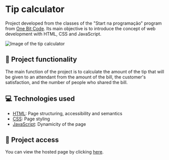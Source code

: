 # Tip calculator
Project developed from the classes of the "Start na programação" program from [One Bit Code](https://onebitcode.com/). Its main objective is to introduce the concept of web development with HTML, CSS and JavaScript.

![Image of the tip calculator](https://user-images.githubusercontent.com/96635074/192380030-ab3f4f9e-8394-413a-9f88-c4aec313ef2d.png)

## 🔨 Project functionality
The main function of the project is to calculate the amount of the tip that will be given to an attendant from the amount of the bill, the customer's satisfaction, and the number of people who shared the bill.

## 💻 Technologies used 
* [HTML](https://developer.mozilla.org/pt-BR/docs/Web/HTML): Page structuring, accessibility and semantics
* [CSS](https://developer.mozilla.org/pt-BR/docs/Web/CSS): Page styling
* [JavaScript](https://developer.mozilla.org/pt-BR/docs/Web/JavaScript): Dynamicity of the page

## 📁 Project access
You can view the hosted page by clicking [here](https://arturcolen.github.io/TipCalculator/).
